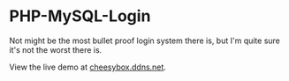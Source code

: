 # PHP-MySQL-Login

Not might be the most bullet proof login system there is, but I'm quite sure it's not the worst there is. 

View the live demo at [cheesybox.ddns.net](https://cheesybox.ddns.net:2227/lamp-login/).